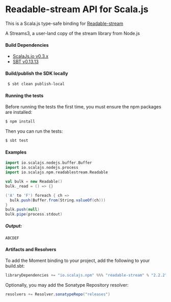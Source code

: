 Readable-stream API for Scala.js
================================
This is a Scala.js type-safe binding for [Readable-stream](https://www.npmjs.com/package/readable-stream)

A Streams3, a user-land copy of the stream library from Node.js

#### Build Dependencies

* [ScalaJs.io v0.3.x](https://github.com/ldaniels528/scalajs.io)
* [SBT v0.13.13](http://www.scala-sbt.org/download.html)

#### Build/publish the SDK locally

```bash
 $ sbt clean publish-local
```

#### Running the tests

Before running the tests the first time, you must ensure the npm packages are installed:

```bash
$ npm install
```

Then you can run the tests:

```bash
$ sbt test
```

#### Examples

```scala
import io.scalajs.nodejs.buffer.Buffer
import io.scalajs.nodejs.process
import io.scalajs.npm.readablestream.Readable

val bulk = new Readable()
bulk._read = () => {}

('A' to 'F') foreach { ch =>
  bulk.push(Buffer.from(String.valueOf(ch)))
}
bulk.push(null)
bulk.pipe(process.stdout)
```

##### Output:
```text
ABCDEF
```

#### Artifacts and Resolvers

To add the Moment binding to your project, add the following to your build.sbt:  

```sbt
libraryDependencies += "io.scalajs.npm" %%% "readable-stream" % "2.2.2"
```

Optionally, you may add the Sonatype Repository resolver:

```sbt   
resolvers += Resolver.sonatypeRepo("releases") 